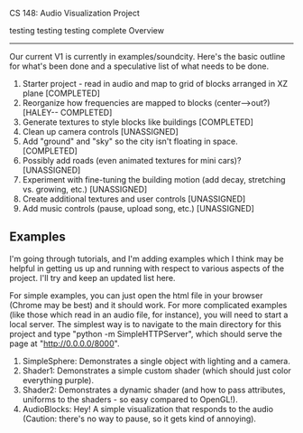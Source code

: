 CS 148: Audio Visualization Project

testing testing
testing complete
Overview

--------
Our current V1 is currently in examples/soundcity. Here's the basic outline for what's been done and a speculative list of what needs to be done.
1. Starter project - read in audio and map to grid of blocks arranged in XZ plane [COMPLETED]
2. Reorganize how frequencies are mapped to blocks (center-->out?) [HALEY-- COMPLETED]
3. Generate textures to style blocks like buildings [COMPLETED]
4. Clean up camera controls [UNASSIGNED]
5. Add "ground" and "sky" so the city isn't floating in space. [COMPLETED]
6. Possibly add roads (even animated textures for mini cars)? [UNASSIGNED]
7. Experiment with fine-tuning the building motion (add decay, stretching vs. growing, etc.) [UNASSIGNED]
8. Create additional textures and user controls [UNASSIGNED]
9. Add music controls (pause, upload song, etc.) [UNASSIGNED]

Examples
--------
I'm going through tutorials, and I'm adding examples which I think may be helpful in getting us up and running with respect to various aspects of the project. I'll try and keep an updated list here. 

For simple examples, you can just open the html file in your browser (Chrome may be best) and it should work. For more complicated examples (like those which read in an audio file, for instance), you will need to start a local server. The simplest way is to navigate to the main directory for this project and type "python -m SimpleHTTPServer", which should serve the page at "http://0.0.0.0/8000".

1. SimpleSphere: Demonstrates a single object with lighting and a camera.
2. Shader1: Demonstrates a simple custom shader (which should just color everything purple).
3. Shader2: Demonstrates a dynamic shader (and how to pass attributes, uniforms to the shaders - so easy compared to OpenGL!).
4. AudioBlocks: Hey! A simple visualization that responds to the audio (Caution: there's no way to pause, so it gets kind of annoying).
